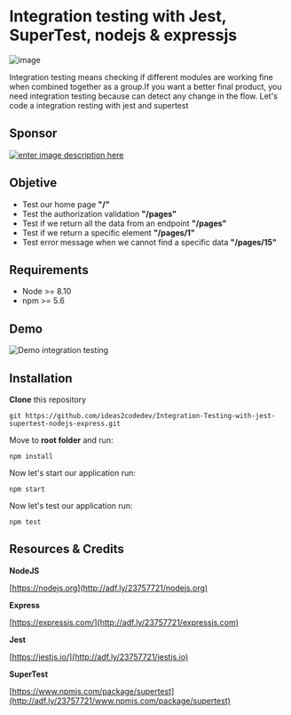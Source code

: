 
# Integration testing with Jest, SuperTest, nodejs & expressjs

![image](https://user-images.githubusercontent.com/9513390/97099879-8be3f080-1653-11eb-9d4f-d967f96ffd17.png)

Integration testing means checking if different modules are working fine when combined together as a group.If you want a better final product, you need integration testing because can detect any change in the flow. Let's code a integration resting with jest and supertest

## Sponsor

[![enter image description here](https://www.ideas2code.io/wp-content/uploads/2020/10/bar.fw_.png)](http://adf.ly/23757721/www.ideas2code.io)

## Objetive
 -  Test our home page **"/"**
 -  Test the authorization validation  **"/pages"**
 -  Test if we return all the data from an endpoint **"/pages"**
 -  Test if we return a specific element  **"/pages/1"**
 -  Test error message when we cannot find a specific data **"/pages/15"**
## Requirements
-   Node >= 8.10
-   npm >= 5.6

## Demo

![Demo integration testing](https://user-images.githubusercontent.com/9513390/97108959-f3b72d00-168d-11eb-8338-baf3cf47b38d.gif)


## Installation
**Clone**  this repository
```
git https://github.com/ideas2codedev/Integration-Testing-with-jest-supertest-nodejs-express.git
```
Move to  **root folder**  and run:
```
npm install
```
Now let's start our application run:
```
npm start
```
Now let's test our application run:
```
npm test
```
## Resources & Credits

**NodeJS**

[https://nodejs.org](http://adf.ly/23757721/nodejs.org)

**Express**

[https://expressjs.com/](http://adf.ly/23757721/expressjs.com)

**Jest**

[https://jestjs.io/](http://adf.ly/23757721/jestjs.io)

**SuperTest**

[https://www.npmjs.com/package/supertest](http://adf.ly/23757721/www.npmjs.com/package/supertest)
